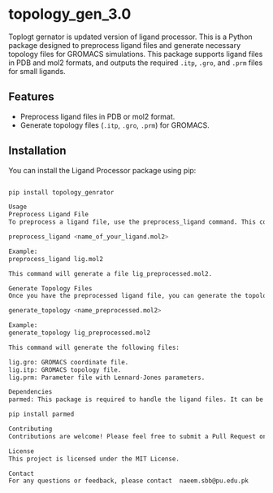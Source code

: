 # topology_gen_3.0
Toplogt gernator is updated version of ligand processor. This is a Python package designed to preprocess ligand files and generate necessary topology files for GROMACS simulations. This package supports ligand files in PDB and mol2 formats, and outputs the required `.itp`, `.gro`, and `.prm` files for small ligands.

## Features

- Preprocess ligand files in PDB or mol2 format.
- Generate topology files (`.itp`, `.gro`, `.prm`) for GROMACS.

## Installation

You can install the Ligand Processor package using pip:

```sh

pip install topology_genrator

Usage
Preprocess Ligand File
To preprocess a ligand file, use the preprocess_ligand command. This command will take a ligand file in mol2 format and generate a preprocessed mol2 file.

preprocess_ligand <name_of_your_ligand.mol2>

Example:
preprocess_ligand lig.mol2

This command will generate a file lig_preprocessed.mol2.

Generate Topology Files
Once you have the preprocessed ligand file, you can generate the topology files for GROMACS using the generate_topology command:

generate_topology <name_preprocessed.mol2>

Example:
generate_topology lig_preprocessed.mol2

This command will generate the following files:

lig.gro: GROMACS coordinate file.
lig.itp: GROMACS topology file.
lig.prm: Parameter file with Lennard-Jones parameters.

Dependencies
parmed: This package is required to handle the ligand files. It can be installed via pip.

pip install parmed

Contributing
Contributions are welcome! Please feel free to submit a Pull Request on the GitHub repository

License
This project is licensed under the MIT License.

Contact
For any questions or feedback, please contact  naeem.sbb@pu.edu.pk
